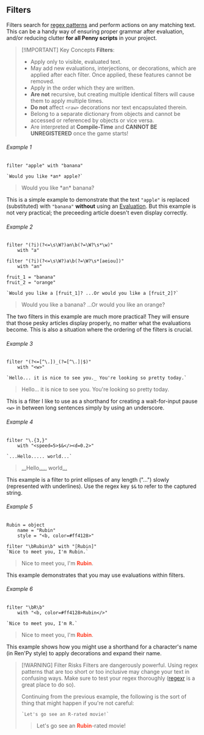 
## Filters

Filters search for [regex patterns](https://regexr.com/) and perform actions on any matching text. This can be a handy way of ensuring proper grammar after evaluation, and/or reducing clutter **for all Penny scripts** in your project.

> [!IMPORTANT] Key Concepts
> **Filters**:
> - Apply only to visible, evaluated text.
> - May add new evaluations, interjections, or decorations, which are applied after each filter. Once applied, these features cannot be removed.
> - Apply in the order which they are written.
> - **Are not** recursive, but creating multiple identical filters will cause them to apply multiple times.
> - **Do not** affect `<raw>` decorations nor text encapsulated therein.
> - Belong to a separate dictionary from objects and cannot be accessed or referenced by objects or vice versa.
> - Are interpreted at **Compile-Time** and **CANNOT BE UNREGISTERED** once the game starts!

###### Example 1

```pny
filter "apple" with "banana"

`Would you like *an* apple?`
```
> Would you like \*an\* banana?

This is a simple example to demonstrate that the text `"apple"` is replaced (substituted) with `"banana"` **without** using an [Evaluation](#evaluations). But this example is not very practical; the preceeding article doesn't even display correctly.

###### Example 2

```pny
filter "(?i)(?<=\s\W?)an\b(?=\W?\s*\w)"
	with "a"

filter "(?i)(?<=\s\W?)a\b(?=\W?\s*[aeiou])"
	with "an"

fruit_1 = "banana"
fruit_2 = "orange"

`Would you like a [fruit_1]? ...Or would you like a [fruit_2]?`
```
> Would you like a banana? ...Or would you like an orange?

The two filters in this example are much more practical! They will ensure that those pesky articles display properly, no matter what the evaluations become. This is also a situation where the ordering of the filters is crucial.

###### Example 3

```pny
filter "(?<=[^\.])_(?=[^\.]|$)"
	with "<w>"

`Hello... it is nice to see you._ You're looking so pretty today.`
```
> Hello... it is nice to see you. You're looking so pretty today.

This is a filter I like to use as a shorthand for creating a wait-for-input pause `<w>` in between long sentences simply by using an underscore.

###### Example 4

```pny
filter "\.{3,}"
	with "<speed=5>$&</><d=0.2>"

`...Hello..... world...`
```
> <u>...</u>Hello<u>.....</u> world<u>...</u>

This example is a filter to print ellipses of any length ("...") slowly (represented with underlines). Use the regex key `$&` to refer to the captured string.

###### Example 5

```pny
Rubin = object
	name = "Rubin"
	style = "<b, color=#ff4128>"

filter "\bRubin\b" with "[Rubin]"
`Nice to meet you, I'm Rubin.`
```
> Nice to meet you, I'm <b><span style="color:#ff4128">Rubin</b></span>.

This example demonstrates that you may use evaluations within filters.

###### Example 6

```pny
filter "\bR\b"
	with "<b, color=#ff4128>Rubin</>"

`Nice to meet you, I'm R.`
```
> Nice to meet you, I'm <b><span style="color:#ff4128">Rubin</b></span>.

This example shows how you might use a shorthand for a character's name (in Ren'Py style) to apply decorations and expand their name.

> [!WARNING] Filter Risks
> Filters are dangerously powerful. Using regex patterns that are too short or too inclusive may change your text in confusing ways. Make sure to test your regex thoroughly ([regexr](https://regexr.com/) is a great place to do so).
>
> Continuing from the previous example, the following is the sort of thing that might happen if you're not careful:
>
>	```pny
>	`Let's go see an R-rated movie!`
>	```
> > Let's go see an <b><span style="color:#ff4128">Rubin</b></span>-rated movie!
